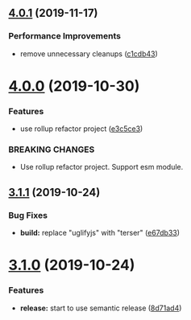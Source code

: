 ## [4.0.1](https://github.com/cycjimmy/swiper-animation/compare/v4.0.0...v4.0.1) (2019-11-17)


### Performance Improvements

* remove unnecessary cleanups ([c1cdb43](https://github.com/cycjimmy/swiper-animation/commit/c1cdb4325e04fe259ba470ba1587a50b1a390dc5))

# [4.0.0](https://github.com/cycjimmy/swiper-animation/compare/v3.1.1...v4.0.0) (2019-10-30)


### Features

* use rollup refactor project ([e3c5ce3](https://github.com/cycjimmy/swiper-animation/commit/e3c5ce30008866b83bd7fcac37302d2e4b6337a6))


### BREAKING CHANGES

* Use rollup refactor project. Support esm module.

## [3.1.1](https://github.com/cycjimmy/swiper-animation/compare/v3.1.0...v3.1.1) (2019-10-24)


### Bug Fixes

* **build:** replace "uglifyjs" with "terser" ([e67db33](https://github.com/cycjimmy/swiper-animation/commit/e67db33c694eec6d91d3b275ff6a49cd084f4061))

# [3.1.0](https://github.com/cycjimmy/swiper-animation/compare/v3.0.0...v3.1.0) (2019-10-24)


### Features

* **release:** start to use semantic release ([8d71ad4](https://github.com/cycjimmy/swiper-animation/commit/8d71ad4bde3d370cbb66ca9534b0c86a58c37c48))
